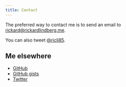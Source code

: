 ```yaml
---
title: Contact
---
```


The preferred way to contact me is to send an email to
[rickard@rickardlindberg.me](mailto:rickard@rickardlindberg.me).

You can also tweet <a href="http://twitter.com/ricli85">@ricli85</a>.

## Me elsewhere

<ul>
  <li><a href="https://github.com/rickardlindberg">GitHub</a></li>
  <li><a href="https://gist.github.com/rickardlindberg">GitHub gists</a></li>
  <li><a href="https://twitter.com/ricli85">Twitter</a></li>
</ul>

